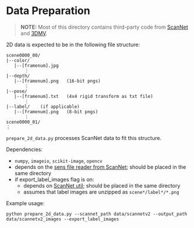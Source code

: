# Data Preparation

> **NOTE:** Most of this directory contains third-party code from [ScanNet](https://github.com/ScanNet/ScanNet) and [3DMV](https://github.com/angeladai/3DMV).

2D data is expected to be in the following file structure:
```
scene0000_00/
|--color/
   |--[framenum].jpg
       ⋮
|--depth/
   |--[framenum].png   (16-bit pngs)
       ⋮
|--pose/
   |--[framenum].txt   (4x4 rigid transform as txt file)
       ⋮
|--label/    (if applicable)
   |--[framenum].png   (8-bit pngs)
       ⋮
scene0000_01/
⋮
```

`prepare_2d_data.py` processes ScanNet data to fit this structure.

Dependencies:
* `numpy`, `imageio`, `scikit-image`, `opencv`
* depends on the [sens file reader from ScanNet](https://github.com/ScanNet/ScanNet/blob/master/SensReader/python/SensorData.py); should be placed in the same directory
* if export_label_images flag is on:
    * depends on [ScanNet util](https://github.com/ScanNet/ScanNet/tree/master/BenchmarkScripts/util.py); should be placed in the same directory
    * assumes that label images are unzipped as `scene*/label*/*.png`

Example usage:
```
python prepare_2d_data.py --scannet_path data/scannetv2 --output_path data/scannetv2_images --export_label_images
```